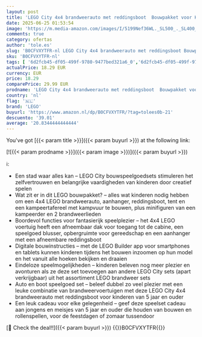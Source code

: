 ```yaml
---
layout: post
title: 'LEGO City 4x4 brandweerauto met reddingsboot  Bouwpakket voor Kinderen vanaf 5 jaar met Speelgoed Auto  Boot  Kampeerder en Brandweerlieden Minifiguren en Meer  Cadeau voor Jongens en Meisjes 60412'
date: 2025-06-25 01:53:54
image: 'https://m.media-amazon.com/images/I/5199Nef36WL._SL500_._SL400_.jpg'
comments: true
category: ofertas
author: 'tole.es'
slug: 'B0CFVXYTFR-nl LEGO City 4x4 brandweerauto met reddingsboot Bouwpakket...'
sku: 'B0CFVXYTFR-nl'
tags: [ '6d2fcb45-df05-499f-9780-9477bed321a6_0','6d2fcb45-df05-499f-9780-9477bed321a6_501','Arborist Merchandising Root','Bouw- & constructiespeelgoed','Educatief speelgoed','Montessori','Self Service','Special Features Stores','Speelgoed & spellen','Speelgoedbouwsets','lego','🇳🇱', ]
actualPrice: 18.29 EUR
currency: EUR
price: 18.29
comparePrice: 29.99 EUR
prodname: 'LEGO City 4x4 brandweerauto met reddingsboot  Bouwpakket voor Kinderen vanaf 5 jaar met Speelgoed Auto  Boot  Kampeerder en Brandweerlieden Minifiguren en Meer  Cadeau voor Jongens en Meisjes 60412'
country: 'nl'
flag: '🇳🇱'
brand: 'LEGO'
buyurl: 'https://www.amazon.nl/dp/B0CFVXYTFR/?tag=tolees0b-21'
descuento: '39.01'
average: '20.8344444444444'
---
```


You've got [{{< param title >}}]({{< param buyurl >}}) at the following link:

[![{{< param prodname >}}]({{< param image >}})]({{< param buyurl >}})

ℹ️:

- Een stad waar alles kan – LEGO City bouwspeelgoedsets stimuleren het zelfvertrouwen en belangrijke vaardigheden van kinderen door creatief spelen
- Wat zit er in dit LEGO bouwpakket? – alles wat kinderen nodig hebben om een 4x4 LEGO brandweerauto, aanhanger, reddingsboot, tent en een kampeertafereel met kampvuur te bouwen, plus minifiguren van een kampeerder en 2 brandweerlieden
- Boordevol functies voor fantasierijk speelplezier – het 4x4 LEGO voertuig heeft een afneembaar dak voor toegang tot de cabine, een speelgoed blusser, opbergruimte voor gereedschap en een aanhanger met een afneembare reddingsboot
- Digitale bouwinstructies – met de LEGO Builder app voor smartphones en tablets kunnen kinderen tijdens het bouwen inzoomen op hun model en het vanuit alle hoeken bekijken en draaien
- Eindeloze speelmogelijkheden – kinderen beleven nog meer plezier en avonturen als ze deze set toevoegen aan andere LEGO City sets (apart verkrijgbaar) uit het assortiment LEGO brandweer sets
- Auto en boot speelgoed set – beleef dubbel zo veel plezier met een leuke combinatie van brandweervoertuigen met deze LEGO City 4x4 brandweerauto met reddingsboot voor kinderen van 5 jaar en ouder
- Een leuk cadeau voor elke gelegenheid – geef deze speelset cadeau aan jongens en meisjes van 5 jaar en ouder die houden van bouwen en rollenspellen, voor de feestdagen of zomaar tussendoor

[🛒 Check the deal!!]({{< param buyurl >}})
{{<world>}}B0CFVXYTFR{{</world>}}
